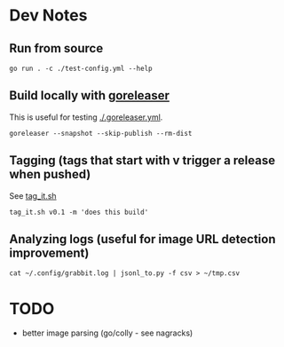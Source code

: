 # Dev Notes

## Run from source

```
go run . -c ./test-config.yml --help
```

## Build locally with [goreleaser](https://goreleaser.com/)

This is useful for testing [./.goreleaser.yml](./.goreleaser.yml).

```
goreleaser --snapshot --skip-publish --rm-dist
```

## Tagging (tags that start with v trigger a release when pushed)

See [tag_it.sh](https://github.com/bbkane/dotfiles/blob/master/bin_common/bin_common/tag_it.sh)

```
tag_it.sh v0.1 -m 'does this build'
```

## Analyzing logs (useful for image URL detection improvement)

```
cat ~/.config/grabbit.log | jsonl_to.py -f csv > ~/tmp.csv
```

# TODO

- better image parsing (go/colly - see nagracks)
